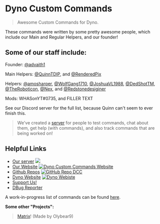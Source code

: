 # Dyno Custom Commands

> Awesome Custom Commands for Dyno.

These commands were written by some pretty awesome people, which include our Main and Regular Helpers, and our founder!

## Some of our staff include:
Founder: [@advaith1](https://github.com/advaith1)

Main Helpers: [@QuinnTDIP](https://github.com/quinntdip), and [@RenderedPix](https://github.com/RenderedPix)

Helpers: [@amosharper](https://github.com/amosharper), [@WolfGang1710](https://github.com/WolfGang1710), [@JoshuaVL1988](https://github.com/JoshuaVL1988), [@DedShotTM](https://github.com/DedShotTM), [@TheRoboticon](https://github.com/TheRoboticon), [@Nex](https://github.com/NexyBoy), and [@Redstonedesiginer](https://github.com/redstonedesigner)

Mods: WHASonYT#0735, and FILLER TEXT

See our Discord server for the full list, because Quinn can't seem to ever finish this.  
> We've created a [server](https://discord.gg/D3K3Fqz) for people to test commands, chat about them, get help (with commands), and also track commands that are being worked on!  

## Helpful Links
* [Our server](https://discord.gg/D3K3Fqz) [<img src="https://discordapp.com/api/guilds/333058206198661132/widget.png">](https://discord.gg/D3K3Fqz)
* [Our Website](https://dynocc.xyz) [![Dyno Custom Commands Website](https://img.shields.io/badge/Website-DCC-337fd5.svg)](https://dynocc.xyz)
* [Github Repos](https://github.com/DynoCC) [![GitHub Repo DCC](https://img.shields.io/badge/GitHub-DCC-337fd5.svg)](https://github.com/DynoCC)
* [Dyno Website](https://dynobot.net) [![Dyno Webiste](https://img.shields.io/badge/Website-Dyno-337fd5.svg)](https://dynobot.net)
* [Support Us!](https://dynocc.xyz/SupportUs)
* [DBug Reporter](https://docs.google.com/forms/d/e/1FAIpQLSetijqRFMaqoa5Eo88wNz4EC8wKqxi9BYVc2soFW071Kx4Nkg/viewform?fbzx=-1376132603716059600)

A work-in-progress list of commands can be found [here](https://dynocc.tk/Command%20List).

**Some other "Projects":**
> [Matrix](https://dynocc.tk/bored)! (Made by Olybear9)
